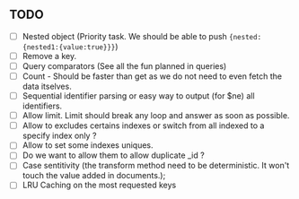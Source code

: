 ## TODO 

- [ ] Nested object (Priority task. We should be able to push `{nested:{nested1:{value:true}}}`)
- [ ] Remove a key.
- [ ] Query comparators (See all the fun planned in queries)
- [ ] Count - Should be faster than get as we do not need to even fetch the data itselves.
- [ ] Sequential identifier parsing or easy way to output (for $ne) all identifiers.
- [ ] Allow limit. Limit should break any loop and answer as soon as possible.
- [ ] Allow to excludes certains indexes or switch from all indexed to a specify index only ?
- [ ] Allow to set some indexes uniques.
- [ ] Do we want to allow them to allow duplicate _id ?
- [ ] Case sentitivity (the transform method need to be deterministic. It won't touch the value added in documents.);
- [ ] LRU Caching on the most requested keys
